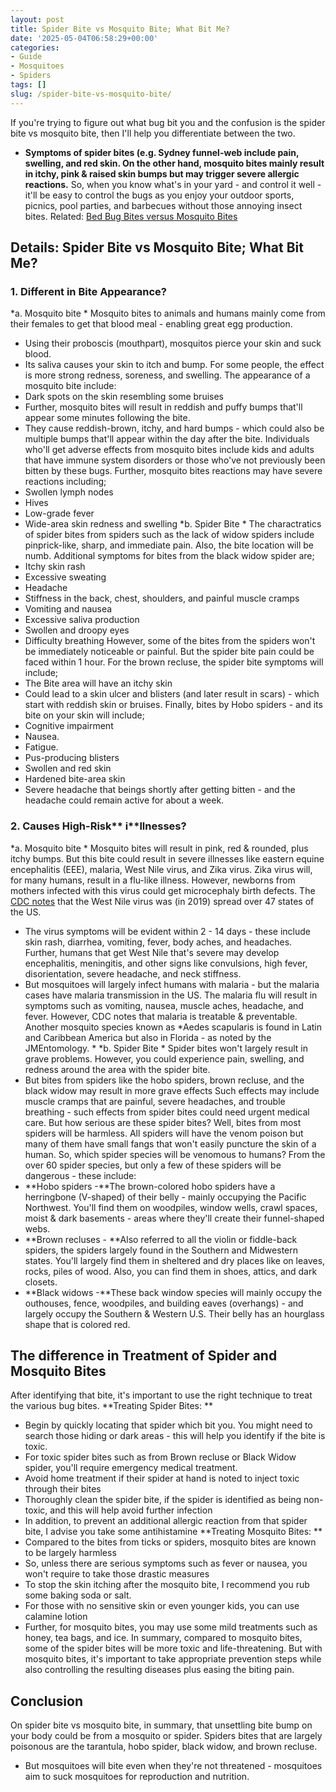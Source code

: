 ```yaml
---
layout: post
title: Spider Bite vs Mosquito Bite; What Bit Me?
date: '2025-05-04T06:58:29+00:00'
categories:
- Guide
- Mosquitoes
- Spiders
tags: []
slug: /spider-bite-vs-mosquito-bite/
---
```


If you're trying to figure out what bug bit you and the confusion is the spider bite vs mosquito bite, then I'll help you differentiate between the two.
- **Symptoms of spider bites (e.g. Sydney funnel-web include pain, swelling, and red skin. On the other hand, mosquito bites mainly result in itchy, pink & raised skin bumps but may trigger severe allergic reactions.**
So, when you know what's in your yard - and control it well - it'll be easy to control the bugs as you enjoy your outdoor sports, picnics, pool parties, and barbecues without those annoying insect bites.
Related:
[Bed Bug Bites versus Mosquito Bites](https://pestpolicy.com/bed-bug-bites-vs-mosquito-bites/)
## Details: Spider Bite vs Mosquito Bite; What Bit Me?
### 1. Different in Bite Appearance?
*a. Mosquito bite *
Mosquito bites to animals and humans mainly come from their females to get that blood meal - enabling great egg production.
- Using their proboscis (mouthpart), mosquitos pierce your skin and suck blood.
- Its saliva causes your skin to itch and bump. For some people, the effect is more strong redness, soreness, and swelling.
The appearance of a mosquito bite include:
- Dark spots on the skin resembling some bruises
- Further, mosquito bites will result in reddish and puffy bumps that'll appear some minutes following the bite.
- They cause reddish-brown, itchy, and hard bumps - which could also be multiple bumps that'll appear within the day after the bite.
Individuals who'll get adverse effects from mosquito bites include kids and adults that have immune system disorders or those who've not previously been bitten by these bugs.
Further, mosquito bites reactions may have severe reactions including;
- Swollen lymph nodes
- Hives
- Low-grade fever
- Wide-area skin redness and swelling
*b. Spider Bite *
The charactratics of spider bites from spiders such as the lack of widow spiders include pinprick-like, sharp, and immediate pain.
Also, the bite location will be numb. Additional symptoms for bites from the black widow spider are;
- Itchy skin rash
- Excessive sweating
- Headache
- Stiffness in the back, chest, shoulders, and painful muscle cramps
- Vomiting and nausea
- Excessive saliva production
- Swollen and droopy eyes
- Difficulty breathing
However, some of the bites from the spiders won't be immediately noticeable or painful. But the spider bite pain could be faced within 1 hour.
For the brown recluse, the spider bite symptoms will include;
- The Bite area will have an itchy skin
- Could lead to a skin ulcer and blisters (and later result in scars) - which start with reddish skin or bruises.
Finally, bites by Hobo spiders - and its bite on your skin will include;
- Cognitive impairment
- Nausea.
- Fatigue.
- Pus-producing blisters
- Swollen and red skin
- Hardened bite-area skin
- Severe headache that beings shortly after getting bitten - and the headache could remain active for about a week.
### 2. Causes High-Risk** i**llnesses?
*a. Mosquito bite *
Mosquito bites will result in pink, red & rounded, plus itchy bumps. But this bite could result in severe illnesses like eastern equine encephalitis (EEE), malaria, West Nile virus, and Zika virus.
Zika virus will, for many humans, result in a flu-like illness. However, newborns from mothers infected with this virus could get microcephaly birth defects.
The
[CDC notes](https://pestpolicy.com)
that the West Nile virus was (in 2019) spread over 47 states of the US.
- The virus symptoms will be evident within 2 - 14 days - these include skin rash, diarrhea, vomiting, fever, body aches, and headaches.
Further, humans that get West Nile that's severe may develop encephalitis, meningitis, and other signs like convulsions, high fever, disorientation, severe headache, and neck stiffness.
- But mosquitoes will largely infect humans with malaria - but the malaria cases have malaria transmission in the US.
The malaria flu will result in symptoms such as vomiting, nausea, muscle aches, headache, and fever. However, CDC notes that malaria is treatable & preventable.
Another mosquito species known as
*Aedes scapularis is found in Latin and Caribbean America but also in Florida - as noted by the JMEntomology. *
*b. Spider Bite *
Spider bites won't largely result in grave problems. However, you could experience pain, swelling, and redness around the area with the spider bite.
- But bites from spiders like the hobo spiders, brown recluse, and the black widow may result in more grave effects
Such effects may include muscle cramps that are painful, severe headaches, and trouble breathing - such effects from spider bites could need urgent medical care.
But how serious are these spider bites? Well, bites from most spiders will be harmless. All spiders will have the venom poison but many of them have small fangs that won't easily puncture the skin of a human.
So, which spider species will be venomous to humans? From the over 60 spider species, but only a few of these spiders will be dangerous - these include:
- **Hobo spiders -**The brown-colored hobo spiders have a herringbone (V-shaped) of their belly - mainly occupying the Pacific Northwest. You'll find them on woodpiles, window wells, crawl spaces, moist & dark basements - areas where they'll create their funnel-shaped webs.
- **Brown recluses - **Also referred to all the violin or fiddle-back spiders, the spiders largely found in the Southern and Midwestern states. You'll largely find them in sheltered and dry places like on leaves, rocks, piles of wood. Also, you can find them in shoes, attics, and dark closets.
- **Black widows -**These back window species will mainly occupy the outhouses, fence, woodpiles, and building eaves (overhangs) - and largely occupy the Southern & Western U.S. Their belly has an hourglass shape that is colored red.
## The difference in Treatment of Spider and Mosquito Bites
After identifying that bite, it's important to use the right technique to treat the various bug bites.
**Treating Spider Bites: **
- Begin by quickly locating that spider which bit you. You might need to search those hiding or dark areas - this will help you identify if the bite is toxic.
- For toxic spider bites such as from Brown recluse or Black Widow spider, you'll require emergency medical treatment.
- Avoid home treatment if their spider at hand is noted to inject toxic through their bites
- Thoroughly clean the spider bite, if the spider is identified as being non-toxic, and this will help avoid further infection
- In addition, to prevent an additional allergic reaction from that spider bite, I advise you take some antihistamine
**Treating Mosquito Bites: **
- Compared to the bites from ticks or spiders, mosquito bites are known to be largely harmless
- So, unless there are serious symptoms such as fever or nausea, you won't require to take those drastic measures
- To stop the skin itching after the mosquito bite, I recommend you rub some baking soda or salt.
- For those with no sensitive skin or even younger kids, you can use calamine lotion
- Further, for mosquito bites, you may use some mild treatments such as honey, tea bags, and ice.
In summary, compared to mosquito bites, some of the spider bites will be more toxic and life-threatening.
But with mosquito bites, it's important to take appropriate prevention steps while also controlling the resulting diseases plus easing the biting pain.
## Conclusion
On spider bite vs mosquito bite, in summary, that unsettling bite bump on your body could be from a mosquito or spider.
Spiders bites that are largely poisonous are the tarantula, hobo spider, black widow, and brown recluse.
- But mosquitoes will bite even when they're not threatened - mosquitoes aim to suck mosquitoes for reproduction and nutrition.
